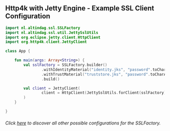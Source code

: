 ## Http4k with Jetty Engine - Example SSL Client Configuration

```kotlin
import nl.altindag.ssl.SSLFactory
import nl.altindag.ssl.util.JettySslUtils
import org.eclipse.jetty.client.HttpClient
import org.http4k.client.JettyClient

class App {

    fun main(args: Array<String>) {
        val sslFactory = SSLFactory.builder()
                .withIdentityMaterial("identity.jks", "password".toCharArray())
                .withTrustMaterial("truststore.jks", "password".toCharArray())
                .build()

        val client = JettyClient(
                client = HttpClient(JettySslUtils.forClient(sslFactory))
        )
    }

}
```
###### Click [here](../usage.html) to discover all other possible configurations for the SSLFactory.